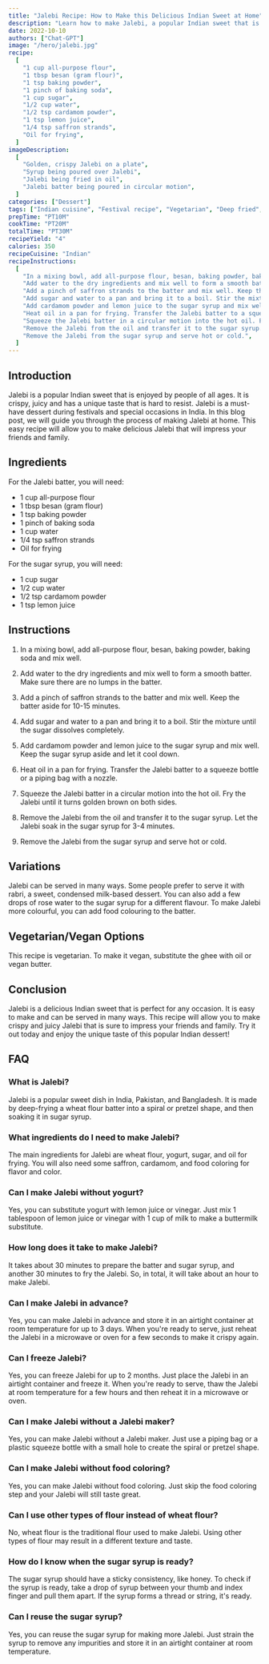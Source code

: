 ```yaml
---
title: "Jalebi Recipe: How to Make this Delicious Indian Sweet at Home"
description: "Learn how to make Jalebi, a popular Indian sweet that is perfect for any occasion. This easy recipe will guide you through the process of making crispy and juicy Jalebi that is sure to impress your friends and family."
date: 2022-10-10
authors: ["Chat-GPT"]
image: "/hero/jalebi.jpg"
recipe:
  [
    "1 cup all-purpose flour",
    "1 tbsp besan (gram flour)",
    "1 tsp baking powder",
    "1 pinch of baking soda",
    "1 cup sugar",
    "1/2 cup water",
    "1/2 tsp cardamom powder",
    "1 tsp lemon juice",
    "1/4 tsp saffron strands",
    "Oil for frying",
  ]
imageDescription:
  [
    "Golden, crispy Jalebi on a plate",
    "Syrup being poured over Jalebi",
    "Jalebi being fried in oil",
    "Jalebi batter being poured in circular motion",
  ]
categories: ["Dessert"]
tags: ["Indian cuisine", "Festival recipe", "Vegetarian", "Deep fried", "Sweet"]
prepTime: "PT10M"
cookTime: "PT20M"
totalTime: "PT30M"
recipeYield: "4"
calories: 350
recipeCuisine: "Indian"
recipeInstructions:
  [
    "In a mixing bowl, add all-purpose flour, besan, baking powder, baking soda and mix well.",
    "Add water to the dry ingredients and mix well to form a smooth batter. Make sure there are no lumps in the batter.",
    "Add a pinch of saffron strands to the batter and mix well. Keep the batter aside for 10-15 minutes.",
    "Add sugar and water to a pan and bring it to a boil. Stir the mixture until the sugar dissolves completely.",
    "Add cardamom powder and lemon juice to the sugar syrup and mix well. Keep the sugar syrup aside and let it cool down.",
    "Heat oil in a pan for frying. Transfer the Jalebi batter to a squeeze bottle or a piping bag with a nozzle.",
    "Squeeze the Jalebi batter in a circular motion into the hot oil. Fry the Jalebi until it turns golden brown on both sides.",
    "Remove the Jalebi from the oil and transfer it to the sugar syrup. Let the Jalebi soak in the sugar syrup for 3-4 minutes.",
    "Remove the Jalebi from the sugar syrup and serve hot or cold.",
  ]
---
```


## Introduction

Jalebi is a popular Indian sweet that is enjoyed by people of all ages. It is crispy, juicy and has a unique taste that is hard to resist. Jalebi is a must-have dessert during festivals and special occasions in India. In this blog post, we will guide you through the process of making Jalebi at home. This easy recipe will allow you to make delicious Jalebi that will impress your friends and family.

## Ingredients

For the Jalebi batter, you will need:

- 1 cup all-purpose flour
- 1 tbsp besan (gram flour)
- 1 tsp baking powder
- 1 pinch of baking soda
- 1 cup water
- 1/4 tsp saffron strands
- Oil for frying

For the sugar syrup, you will need:

- 1 cup sugar
- 1/2 cup water
- 1/2 tsp cardamom powder
- 1 tsp lemon juice

## Instructions

1. In a mixing bowl, add all-purpose flour, besan, baking powder, baking soda and mix well.

2. Add water to the dry ingredients and mix well to form a smooth batter. Make sure there are no lumps in the batter.

3. Add a pinch of saffron strands to the batter and mix well. Keep the batter aside for 10-15 minutes.

4. Add sugar and water to a pan and bring it to a boil. Stir the mixture until the sugar dissolves completely.

5. Add cardamom powder and lemon juice to the sugar syrup and mix well. Keep the sugar syrup aside and let it cool down.

6. Heat oil in a pan for frying. Transfer the Jalebi batter to a squeeze bottle or a piping bag with a nozzle.

7. Squeeze the Jalebi batter in a circular motion into the hot oil. Fry the Jalebi until it turns golden brown on both sides.

8. Remove the Jalebi from the oil and transfer it to the sugar syrup. Let the Jalebi soak in the sugar syrup for 3-4 minutes.

9. Remove the Jalebi from the sugar syrup and serve hot or cold.

## Variations

Jalebi can be served in many ways. Some people prefer to serve it with rabri, a sweet, condensed milk-based dessert. You can also add a few drops of rose water to the sugar syrup for a different flavour. To make Jalebi more colourful, you can add food colouring to the batter.

## Vegetarian/Vegan Options

This recipe is vegetarian. To make it vegan, substitute the ghee with oil or vegan butter.

## Conclusion

Jalebi is a delicious Indian sweet that is perfect for any occasion. It is easy to make and can be served in many ways. This recipe will allow you to make crispy and juicy Jalebi that is sure to impress your friends and family. Try it out today and enjoy the unique taste of this popular Indian dessert!

## FAQ

### What is Jalebi?

Jalebi is a popular sweet dish in India, Pakistan, and Bangladesh. It is made by deep-frying a wheat flour batter into a spiral or pretzel shape, and then soaking it in sugar syrup.

### What ingredients do I need to make Jalebi?

The main ingredients for Jalebi are wheat flour, yogurt, sugar, and oil for frying. You will also need some saffron, cardamom, and food coloring for flavor and color.

### Can I make Jalebi without yogurt?

Yes, you can substitute yogurt with lemon juice or vinegar. Just mix 1 tablespoon of lemon juice or vinegar with 1 cup of milk to make a buttermilk substitute.

### How long does it take to make Jalebi?

It takes about 30 minutes to prepare the batter and sugar syrup, and another 30 minutes to fry the Jalebi. So, in total, it will take about an hour to make Jalebi.

### Can I make Jalebi in advance?

Yes, you can make Jalebi in advance and store it in an airtight container at room temperature for up to 3 days. When you're ready to serve, just reheat the Jalebi in a microwave or oven for a few seconds to make it crispy again.

### Can I freeze Jalebi?

Yes, you can freeze Jalebi for up to 2 months. Just place the Jalebi in an airtight container and freeze it. When you're ready to serve, thaw the Jalebi at room temperature for a few hours and then reheat it in a microwave or oven.

### Can I make Jalebi without a Jalebi maker?

Yes, you can make Jalebi without a Jalebi maker. Just use a piping bag or a plastic squeeze bottle with a small hole to create the spiral or pretzel shape.

### Can I make Jalebi without food coloring?

Yes, you can make Jalebi without food coloring. Just skip the food coloring step and your Jalebi will still taste great.

### Can I use other types of flour instead of wheat flour?

No, wheat flour is the traditional flour used to make Jalebi. Using other types of flour may result in a different texture and taste.

### How do I know when the sugar syrup is ready?

The sugar syrup should have a sticky consistency, like honey. To check if the syrup is ready, take a drop of syrup between your thumb and index finger and pull them apart. If the syrup forms a thread or string, it's ready.

### Can I reuse the sugar syrup?

Yes, you can reuse the sugar syrup for making more Jalebi. Just strain the syrup to remove any impurities and store it in an airtight container at room temperature.
